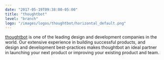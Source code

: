 ```yaml
---
date: "2017-05-19T09:38:00-05:00"
title: "thoughtbot"
level: "branch"
logo: "/images/logos/thoughtbot/horizontal_default.png"
---
```


[thoughtbot](https://thoughtbot.com/?utm_source=elmconf&utm_campaign=elmconf-sponsor) is one of the leading design and development companies in the world. Our extensive experience in building successful products, and design and development best-practices makes thoughtbot an ideal partner in launching your next product or improving your existing product and team.
